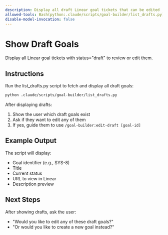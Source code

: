 ```yaml
---
description: Display all draft Linear goal tickets that can be edited
allowed-tools: Bash(python:.claude/scripts/goal-builder/list_drafts.py)
disable-model-invocation: false
---
```


# Show Draft Goals

Display all Linear goal tickets with status="draft" to review or edit them.

## Instructions

Run the list_drafts.py script to fetch and display all draft goals:

```bash
python .claude/scripts/goal-builder/list_drafts.py
```

After displaying drafts:
1. Show the user which draft goals exist
2. Ask if they want to edit any of them
3. If yes, guide them to use `/goal-builder:edit-draft [goal-id]`

## Example Output

The script will display:
- Goal identifier (e.g., SYS-8)
- Title
- Current status
- URL to view in Linear
- Description preview

## Next Steps

After showing drafts, ask the user:
- "Would you like to edit any of these draft goals?"
- "Or would you like to create a new goal instead?"
